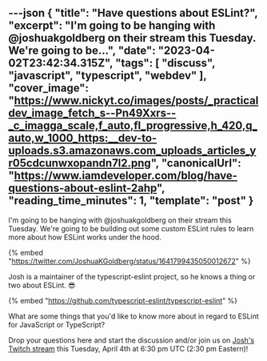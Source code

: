 ---json
{
  "title": "Have questions about ESLint?",
  "excerpt": "I'm going to be hanging with @joshuakgoldberg on their stream this Tuesday. We're going to be...",
  "date": "2023-04-02T23:42:34.315Z",
  "tags": [
    "discuss",
    "javascript",
    "typescript",
    "webdev"
  ],
  "cover_image": "https://www.nickyt.co/images/posts/_practicaldev_image_fetch_s--Pn49Xxrs--_c_imagga_scale,f_auto,fl_progressive,h_420,q_auto,w_1000_https:__dev-to-uploads.s3.amazonaws.com_uploads_articles_yr05cdcunwxopandn7l2.png",
  "canonicalUrl": "https://www.iamdeveloper.com/blog/have-questions-about-eslint-2ahp",
  "reading_time_minutes": 1,
  "template": "post"
}
---

I'm going to be hanging with @joshuakgoldberg on their stream this Tuesday. We're going to be building out some custom ESLint rules to learn more about how ESLint works under the hood.

{% embed "https://twitter.com/JoshuaKGoldberg/status/1641799435050012672" %}

Josh is a maintainer of the typescript-eslint project, so he knows a thing or two about ESLint. 😎

{% embed "https://github.com/typescript-eslint/typescript-eslint" %}

What are some things that you'd like to know more about in regard to ESLint for JavaScript or TypeScript?

Drop your questions here and start the discussion and/or join us on [Josh's Twitch stream](https://www.twitch.tv/joshuakgoldberg) this Tuesday, April 4th at 6:30 pm UTC (2:30 pm Eastern)!

